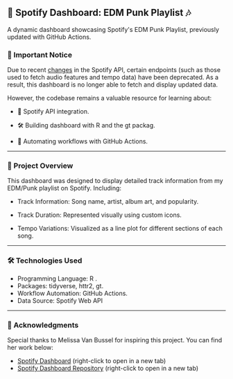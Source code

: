 ## 🎵 Spotify Dashboard: EDM Punk Playlist 🎶

A dynamic dashboard showcasing Spotify's EDM Punk Playlist, previously
updated with GitHub Actions.

### 🚨 Important Notice

Due to recent <a href="https://developer.spotify.com/blog/2024-11-27-changes-to-the-web-api" target="_blank">changes</a>
in the Spotify API, certain endpoints (such as those used to fetch audio
features and tempo data) have been deprecated. As a result, this
dashboard is no longer able to fetch and display updated data.

However, the codebase remains a valuable resource for learning about:

- 🎯 Spotify API integration.

- 🛠️ Building dashboard with R and the gt packag.

- 🚀 Automating workflows with GitHub Actions.

------------------------------------------------------------------------

### 📝 Project Overview

This dashboard was designed to display detailed track information from my
EDM/Punk playlist on Spotify. Including:

- Track Information: Song name, artist, album art, and popularity.

- Track Duration: Represented visually using custom icons.

- Tempo Variations: Visualized as a line plot for different sections of
each song.

------------------------------------------------------------------------

### 🛠️ Technologies Used

- Programming Language: R .
- Packages: tidyverse, httr2, gt.
- Workflow Automation: GitHub Actions. 
- Data Source: Spotify Web API

------------------------------------------------------------------------

### 🤝 Acknowledgments

Special thanks to Melissa Van Bussel for inspiring this project. You can find her work
below:

-   [Spotify Dashboard](https://melissavanbussel.github.io/spotify-dashboard/dashboard.html) (right-click to open in a new tab)
-   [Spotify Dashboard Repository](https://github.com/melissavanbussel/spotify-dashboard/tree/main) (right-click to open in a new tab)

